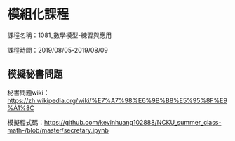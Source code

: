 # 模組化課程

課程名稱：1081_數學模型-練習與應用 

課程時間：2019/08/05-2019/08/09

## 模擬秘書問題

秘書問題wiki：https://zh.wikipedia.org/wiki/%E7%A7%98%E6%9B%B8%E5%95%8F%E9%A1%8C

模擬程式碼：https://github.com/kevinhuang102888/NCKU_summer_class-math-/blob/master/secretary.ipynb


 
